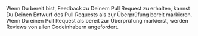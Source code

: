 Wenn Du bereit bist, Feedback zu Deinem Pull Request zu erhalten, kannst Du Deinen Entwurf des Pull Requests als zur Überprüfung bereit markieren. Wenn Du einen Pull Request als bereit zur Überprüfung markierst, werden Reviews von allen Codeinhabern angefordert.
